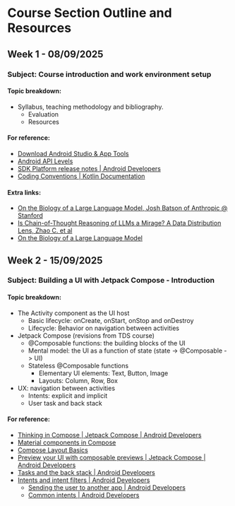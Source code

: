 # Course Section Outline and Resources

## Week 1 - 08/09/2025
### Subject: Course introduction and work environment setup

#### Topic breakdown:
* Syllabus, teaching methodology and bibliography.
  * Evaluation
  * Resources

#### For reference:
* [Download Android Studio & App Tools](https://developer.android.com/studio)
* [Android API Levels](https://apilevels.com/)
* [SDK Platform release notes | Android Developers](https://developer.android.com/studio/releases/platforms)
* [Coding Conventions | Kotlin Documentation](https://kotlinlang.org/docs/coding-conventions.html)

#### Extra links:
* [On the Biology of a Large Language Model, Josh Batson of Anthropic @ Stanford](https://www.youtube.com/watch?v=vRQs7qfIDaU)
* [Is Chain-of-Thought Reasoning of LLMs a Mirage? A Data Distribution Lens, Zhao C. et al](https://arxiv.org/pdf/2508.01191v3)
* [On the Biology of a Large Language Model](https://transformer-circuits.pub/2025/attribution-graphs/biology.html#dives-cot)

## Week 2 - 15/09/2025
### Subject: Building a UI with Jetpack Compose - Introduction

#### Topic breakdown:
* The Activity component as the UI host
  * Basic lifecycle: onCreate, onStart, onStop and onDestroy
  * Lifecycle: Behavior on navigation between activities
* Jetpack Compose (revisions from TDS course)
  * @Composable functions: the building blocks of the UI
  * Mental model: the UI as a function of state (state -> @Composable -> UI)
  * Stateless @Composable functions
    * Elementary UI elements: Text, Button, Image
    * Layouts: Column, Row, Box
* UX: navigation between activities
  * Intents: explicit and implicit
  * User task and back stack

#### For reference:
* [Thinking in Compose | Jetpack Compose | Android Developers](https://developer.android.com/develop/ui/compose/mental-model)
* [Material components in Compose](https://developer.android.com/develop/ui/compose/components)
* [Compose Layout Basics](https://developer.android.com/develop/ui/compose/layouts/basics)
* [Preview your UI with composable previews | Jetpack Compose | Android Developers](https://developer.android.com/develop/ui/compose/tooling/previews)
* [Tasks and the back stack | Android Developers](https://developer.android.com/guide/components/activities/tasks-and-back-stack)
* [Intents and intent filters | Android Developers](https://developer.android.com/guide/components/intents-filters)
  * [Sending the user to another app | Android Developers](https://developer.android.com/guide/components/intents-filters)
  * [Common intents | Android Developers](https://developer.android.com/guide/components/intents-common)